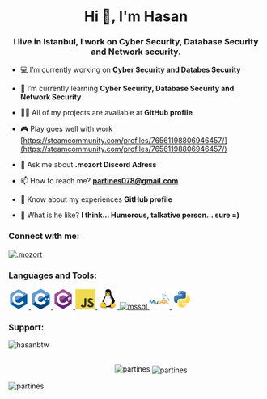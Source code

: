 <h1 align="center">Hi 👋, I'm Hasan</h1>
<h3 align="center">I live in Istanbul, I work on Cyber ​​Security, Database Security and Network security.</h3>

- 💻 I’m currently working on **Cyber Security and Databes Security**

- 🌱 I’m currently learning **Cyber Security, Database Security and Network Security**

- 👨‍💻 All of my projects are available at **GitHub profile**

- 🎮 Play goes well with work [https://steamcommunity.com/profiles/76561198806946457/](https://steamcommunity.com/profiles/76561198806946457/)

- 💬 Ask me about **.mozort Discord Adress**

- 📫 How to reach me? **partines078@gmail.com**

- 📄 Know about my experiences **GitHub profile**

- 🤔 What is he like? **I think... Humorous, talkative person... sure =)**

<h3 align="left">Connect with me:</h3>
<p align="left">
<a href="https://discord.gg/.mozort" target="blank"><img align="center" src="https://raw.githubusercontent.com/rahuldkjain/github-profile-readme-generator/master/src/images/icons/Social/discord.svg" alt=".mozort" height="30" width="40" /></a>
</p>

<h3 align="left">Languages and Tools:</h3>
<p align="left"> <a href="https://www.cprogramming.com/" target="_blank" rel="noreferrer"> <img src="https://raw.githubusercontent.com/devicons/devicon/master/icons/c/c-original.svg" alt="c" width="40" height="40"/> </a> <a href="https://www.w3schools.com/cpp/" target="_blank" rel="noreferrer"> <img src="https://raw.githubusercontent.com/devicons/devicon/master/icons/cplusplus/cplusplus-original.svg" alt="cplusplus" width="40" height="40"/> </a> <a href="https://www.w3schools.com/cs/" target="_blank" rel="noreferrer"> <img src="https://raw.githubusercontent.com/devicons/devicon/master/icons/csharp/csharp-original.svg" alt="csharp" width="40" height="40"/> </a> <a href="https://developer.mozilla.org/en-US/docs/Web/JavaScript" target="_blank" rel="noreferrer"> <img src="https://raw.githubusercontent.com/devicons/devicon/master/icons/javascript/javascript-original.svg" alt="javascript" width="40" height="40"/> </a> <a href="https://www.linux.org/" target="_blank" rel="noreferrer"> <img src="https://raw.githubusercontent.com/devicons/devicon/master/icons/linux/linux-original.svg" alt="linux" width="40" height="40"/> </a> <a href="https://www.microsoft.com/en-us/sql-server" target="_blank" rel="noreferrer"> <img src="https://www.svgrepo.com/show/303229/microsoft-sql-server-logo.svg" alt="mssql" width="40" height="40"/> </a> <a href="https://www.mysql.com/" target="_blank" rel="noreferrer"> <img src="https://raw.githubusercontent.com/devicons/devicon/master/icons/mysql/mysql-original-wordmark.svg" alt="mysql" width="40" height="40"/> </a> <a href="https://www.python.org" target="_blank" rel="noreferrer"> <img src="https://raw.githubusercontent.com/devicons/devicon/master/icons/python/python-original.svg" alt="python" width="40" height="40"/> </a> </p>

<h3 align="left">Support:</h3>
<p><a href="https://www.buymeacoffee.com/hasanbtw"> <img align="left" src="https://cdn.buymeacoffee.com/buttons/v2/default-yellow.png" height="50" width="210" alt="hasanbtw" /></a></p><br><br>

<p><img align="left" src="https://github-readme-stats.vercel.app/api/top-langs?username=partines&show_icons=true&locale=en&layout=compact" alt="partines" /></p>

<p>&nbsp;<img align="center" src="https://github-readme-stats.vercel.app/api?username=partines&show_icons=true&locale=en" alt="partines" /></p>

<p><img align="center" src="https://github-readme-streak-stats.herokuapp.com/?user=partines&" alt="partines" /></p>
